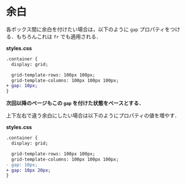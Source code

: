 # 余白

各ボックス間に余白を付けたい場合は，以下のように `gap` プロパティをつける．もちろんこれは `fr` でも適用される．

**styles.css**

```diff
.container {
  display: grid;

  grid-template-rows: 100px 100px;
  grid-template-columns: 100px 100px 100px;
+ gap: 10px;
}
```

**次回以降のページもこの `gap` を付けた状態をベースとする．**

上下左右で違う余白にしたい場合は以下のようにプロパティの値を増やす．

**styles.css**

```diff
.container {
  display: grid;

  grid-template-rows: 100px 100px;
  grid-template-columns: 100px 100px 100px;
- gap: 10px;
+ gap: 10px 20px;
}
```

